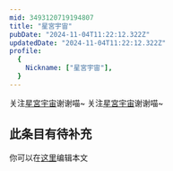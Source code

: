 ```yaml
---
mid: 3493120719194807
title: "星宮宇宙"
pubDate: "2024-11-04T11:22:12.322Z"
updatedDate: "2024-11-04T11:22:12.322Z"
profile:
  {
    Nickname: ["星宮宇宙"],
  }
---
```


关注[星宮宇宙](https://space.bilibili.com/3493120719194807)谢谢喵~ 关注[星宮宇宙](https://space.bilibili.com/3493120719194807)谢谢喵~

## 此条目有待补充
你可以在[这里](https://github.com/Yuhanawa/VTuber.ICU-Content/edit/master/v/星宮宇宙/index.md)编辑本文
